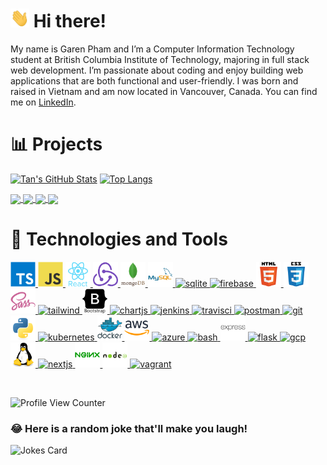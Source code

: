 # <img src="./wave.gif" width="30px" height="30px" /> Hi there!

My name is Garen Pham and I’m a Computer Information Technology student at
British Columbia Institute of Technology, majoring in full stack web
development. I’m passionate about coding and enjoy building web applications
that are both functional and user-friendly. I was born and raised in Vietnam and
am now located in Vancouver, Canada. You can find me on
<a href="https://www.linkedin.com/in/garenpham/" target="_blank" rel="noreferrer">LinkedIn</a>.

# 📊 Projects

[![Tan's GitHub Stats](https://github-readme-stats.vercel.app/api?username=garenpham&hide=issues&theme=yeblu&count_private=true&show_icons=true)](https://github.com/garenpham)
[![Top Langs](https://github-readme-stats.vercel.app/api/top-langs/?username=garenpham&theme=yeblu&layout=compact)](https://github.com/garenpham)

<a href="https://github.com/garenpham/Video-Streaming-System/tree/kubernetes">
  <img align="center" src="https://github-readme-stats.vercel.app/api/pin/?username=garenpham&repo=Video-Streaming-System&theme=algolia" />
</a>
<a href="https://github.com/garenpham/acit3855-microservices">
  <img align="center" src="https://github-readme-stats.vercel.app/api/pin/?username=garenpham&repo=acit3855-microservices&theme=algolia" />
</a>
<a href="https://github.com/garenpham/finance-tracker">
  <img align="center" src="https://github-readme-stats.vercel.app/api/pin/?username=garenpham&repo=finance-tracker&theme=algolia" />
</a>
<a href="https://github.com/garenpham/amazon-fullstack">
  <img align="center" src="https://github-readme-stats.vercel.app/api/pin/?username=garenpham&repo=amazon-fullstack&theme=algolia" />
</a>

# 🔧 Technologies and Tools

<p align="left">
	<a
		href="https://www.typescriptlang.org/"
		target="_blank"
		rel="noreferrer">
		<img
			src="https://raw.githubusercontent.com/devicons/devicon/master/icons/typescript/typescript-original.svg"
			alt="typescript"
			width="40"
			height="40" />
	</a>
	<a
		href="https://developer.mozilla.org/en-US/docs/Web/JavaScript"
		target="_blank"
		rel="noreferrer">
		<img
			src="https://raw.githubusercontent.com/devicons/devicon/master/icons/javascript/javascript-original.svg"
			alt="javascript"
			width="40"
			height="40" />
	</a>
	<a
		href="https://reactjs.org/"
		target="_blank"
		rel="noreferrer">
		<img
			src="https://raw.githubusercontent.com/devicons/devicon/master/icons/react/react-original-wordmark.svg"
			alt="react"
			width="40"
			height="40" />
	</a>
	<a
		href="https://redux.js.org"
		target="_blank"
		rel="noreferrer">
		<img
			src="https://raw.githubusercontent.com/devicons/devicon/master/icons/redux/redux-original.svg"
			alt="redux"
			width="40"
			height="40" />
	</a>
	<a
		href="https://www.mongodb.com/"
		target="_blank"
		rel="noreferrer">
		<img
			src="https://raw.githubusercontent.com/devicons/devicon/master/icons/mongodb/mongodb-original-wordmark.svg"
			alt="mongodb"
			width="40"
			height="40" />
	</a>
	<a
		href="https://www.mysql.com/"
		target="_blank"
		rel="noreferrer">
		<img
			src="https://raw.githubusercontent.com/devicons/devicon/master/icons/mysql/mysql-original-wordmark.svg"
			alt="mysql"
			width="40"
			height="40" />
	</a>
	<a
		href="https://www.sqlite.org/"
		target="_blank"
		rel="noreferrer">
		<img
			src="https://www.vectorlogo.zone/logos/sqlite/sqlite-icon.svg"
			alt="sqlite"
			width="40"
			height="40" />
	</a>
	<a
		href="https://firebase.google.com/"
		target="_blank"
		rel="noreferrer">
		<img
			src="https://www.vectorlogo.zone/logos/firebase/firebase-icon.svg"
			alt="firebase"
			width="40"
			height="40" />
	</a>
	<a
		href="https://www.w3.org/html/"
		target="_blank"
		rel="noreferrer">
		<img
			src="https://raw.githubusercontent.com/devicons/devicon/master/icons/html5/html5-original-wordmark.svg"
			alt="html5"
			width="40"
			height="40" />
	</a>
	<a
		href="https://www.w3schools.com/css/"
		target="_blank"
		rel="noreferrer">
		<img
			src="https://raw.githubusercontent.com/devicons/devicon/master/icons/css3/css3-original-wordmark.svg"
			alt="css3"
			width="40"
			height="40" />
	</a>
  <a
		href="https://sass-lang.com"
		target="_blank"
		rel="noreferrer">
		<img
			src="https://raw.githubusercontent.com/devicons/devicon/master/icons/sass/sass-original.svg"
			alt="sass"
			width="40"
			height="40" />
	</a>
	<a
		href="https://tailwindcss.com/"
		target="_blank"
		rel="noreferrer">
		<img
			src="https://www.vectorlogo.zone/logos/tailwindcss/tailwindcss-icon.svg"
			alt="tailwind"
			width="40"
			height="40" />
	</a>
	<a
		href="https://getbootstrap.com"
		target="_blank"
		rel="noreferrer">
		<img
			src="https://raw.githubusercontent.com/devicons/devicon/master/icons/bootstrap/bootstrap-plain-wordmark.svg"
			alt="bootstrap"
			width="40"
			height="40" />
	</a>
	<a
		href="https://www.chartjs.org"
		target="_blank"
		rel="noreferrer">
		<img
			src="https://www.chartjs.org/media/logo-title.svg"
			alt="chartjs"
			width="40"
			height="40" />
	</a>
	<a
		href="https://www.jenkins.io"
		target="_blank"
		rel="noreferrer">
		<img
			src="https://www.vectorlogo.zone/logos/jenkins/jenkins-icon.svg"
			alt="jenkins"
			width="40"
			height="40" />
	</a>
	<a
		href="https://travis-ci.org"
		target="_blank"
		rel="noreferrer">
		<img
			src="https://www.vectorlogo.zone/logos/travis-ci/travis-ci-icon.svg"
			alt="travisci"
			width="40"
			height="40" />
	</a>
	<a
		href="https://postman.com"
		target="_blank"
		rel="noreferrer">
		<img
			src="https://www.vectorlogo.zone/logos/getpostman/getpostman-icon.svg"
			alt="postman"
			width="40"
			height="40" />
	</a>
	<a
		href="https://git-scm.com/"
		target="_blank"
		rel="noreferrer">
		<img
			src="https://www.vectorlogo.zone/logos/git-scm/git-scm-icon.svg"
			alt="git"
			width="40"
			height="40" />
	</a>
	<a
		href="https://www.python.org"
		target="_blank"
		rel="noreferrer">
		<img
			src="https://raw.githubusercontent.com/devicons/devicon/master/icons/python/python-original.svg"
			alt="python"
			width="40"
			height="40" />
	</a>
	<a
		href="https://kubernetes.io"
		target="_blank"
		rel="noreferrer">
		<img
			src="https://www.vectorlogo.zone/logos/kubernetes/kubernetes-icon.svg"
			alt="kubernetes"
			width="40"
			height="40" />
	</a>
	<a
		href="https://www.docker.com/"
		target="_blank"
		rel="noreferrer">
		<img
			src="https://raw.githubusercontent.com/devicons/devicon/master/icons/docker/docker-original-wordmark.svg"
			alt="docker"
			width="40"
			height="40" />
	</a>
	<a
		href="https://aws.amazon.com"
		target="_blank"
		rel="noreferrer">
		<img
			src="https://raw.githubusercontent.com/devicons/devicon/master/icons/amazonwebservices/amazonwebservices-original-wordmark.svg"
			alt="aws"
			width="40"
			height="40" />
	</a>
	<a
		href="https://azure.microsoft.com/en-in/"
		target="_blank"
		rel="noreferrer">
		<img
			src="https://www.vectorlogo.zone/logos/microsoft_azure/microsoft_azure-icon.svg"
			alt="azure"
			width="40"
			height="40" />
	</a>
	<a
		href="https://www.gnu.org/software/bash/"
		target="_blank"
		rel="noreferrer">
		<img
			src="https://www.vectorlogo.zone/logos/gnu_bash/gnu_bash-icon.svg"
			alt="bash"
			width="40"
			height="40" />
	</a>
	<a
		href="https://expressjs.com"
		target="_blank"
		rel="noreferrer">
		<img
			src="https://raw.githubusercontent.com/devicons/devicon/master/icons/express/express-original-wordmark.svg"
			alt="express"
			width="40"
			height="40" />
	</a>
	<a
		href="https://flask.palletsprojects.com/"
		target="_blank"
		rel="noreferrer">
		<img
			src="https://www.vectorlogo.zone/logos/pocoo_flask/pocoo_flask-icon.svg"
			alt="flask"
			width="40"
			height="40" />
	</a>
	<a
		href="https://cloud.google.com"
		target="_blank"
		rel="noreferrer">
		<img
			src="https://www.vectorlogo.zone/logos/google_cloud/google_cloud-icon.svg"
			alt="gcp"
			width="40"
			height="40" />
	</a>
	<a
		href="https://www.linux.org/"
		target="_blank"
		rel="noreferrer">
		<img
			src="https://raw.githubusercontent.com/devicons/devicon/master/icons/linux/linux-original.svg"
			alt="linux"
			width="40"
			height="40" />
	</a>
	<a
		href="https://nextjs.org/"
		target="_blank"
		rel="noreferrer">
		<img
			src="https://cdn.worldvectorlogo.com/logos/nextjs-2.svg"
			alt="nextjs"
			width="40"
			height="40" />
	</a>
	<a
		href="https://www.nginx.com"
		target="_blank"
		rel="noreferrer">
		<img
			src="https://raw.githubusercontent.com/devicons/devicon/master/icons/nginx/nginx-original.svg"
			alt="nginx"
			width="40"
			height="40" />
	</a>
	<a
		href="https://nodejs.org"
		target="_blank"
		rel="noreferrer">
		<img
			src="https://raw.githubusercontent.com/devicons/devicon/master/icons/nodejs/nodejs-original-wordmark.svg"
			alt="nodejs"
			width="40"
			height="40" />
	</a>
	<a
		href="https://www.vagrantup.com/"
		target="_blank"
		rel="noreferrer">
		<img
			src="https://www.vectorlogo.zone/logos/vagrantup/vagrantup-icon.svg"
			alt="vagrant"
			width="40"
			height="40" />
	</a>
</p>

<br/>

![Profile View Counter](https://komarev.com/ghpvc/?username=garenpham)

### 😂 Here is a random joke that'll make you laugh!

![Jokes Card](https://readme-jokes.vercel.app/api?bgColor=%23073b4c&textColor=%2306d6a0&aColor=%2306d6a0&borderColor=%2306d6a0)

